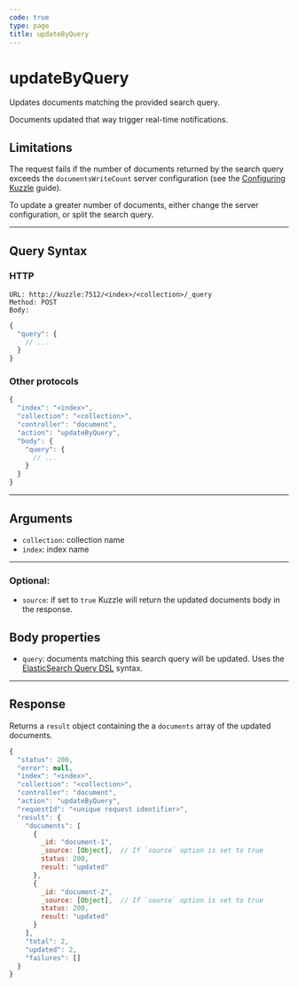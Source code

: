 ```yaml
---
code: true
type: page
title: updateByQuery
---
```


# updateByQuery

Updates documents matching the provided search query. 

Documents updated that way trigger real-time notifications.

## Limitations

The request fails if the number of documents returned by the search query exceeds the `documentsWriteCount` server configuration (see the [Configuring Kuzzle](/core/2/guides/essentials/configuration) guide).

To update a greater number of documents, either change the server configuration, or split the search query.

---

## Query Syntax

### HTTP

```http
URL: http://kuzzle:7512/<index>/<collection>/_query
Method: POST
Body:
```

```js
{
  "query": {
    // ...
  }
}
```

### Other protocols

```js
{
  "index": "<index>",
  "collection": "<collection>",
  "controller": "document",
  "action": "updateByQuery",
  "body": {
    "query": {
      // ...
    }
  }
}
```

---

## Arguments

- `collection`: collection name
- `index`: index name

---

### Optional:

- `source`: if set to `true` Kuzzle will return the updated documents body in the response.

## Body properties

- `query`: documents matching this search query will be updated. Uses the [ElasticSearch Query DSL](https://www.elastic.co/guide/en/elasticsearch/reference/7.4/query-dsl.html) syntax.

---

## Response

Returns a `result` object containing the a `documents` array of the updated documents.

```js
{
  "status": 200,
  "error": null,
  "index": "<index>",
  "collection": "<collection>",
  "controller": "document",
  "action": "updateByQuery",
  "requestId": "<unique request identifier>",
  "result": {
    "documents": [
      {
        _id: "document-1",
        _source: [Object],  // If `source` option is set to true
        status: 200,
        result: "updated"
      },
      {
        _id: "document-2",
        _source: [Object],  // If `source` option is set to true
        status: 200,
        result: "updated"
      }
    ],
    "total": 2,
    "updated": 2,
    "failures": []
  }
}
```
